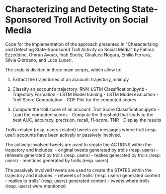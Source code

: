 # Characterizing and Detecting State-Sponsored Troll Activity on Social Media

Code for the implementation of the approach presented in "Characterizing and Detecting State-Sponsored Troll Activity on Social Media" by Fatima Ezzeddine, Omran Ayoub, Ihab Sbeity, Ginaluca Nogara, Emilio Ferrara, Silvia Giordano, and Luca Luceri. 


The code is divided in three main scripts, which allow to: 

1. Extract the trajectories of an account: trajectory_main.py

2. Classify an account’s trajectory: RNN-LSTM Classification.ipynb 
          - Trajectory Formation
          - LSTM Model training
          - LSTM Model evaluation
          - Troll Score Computation
          - CDF Plot for the computed scores
          
3. Compute the troll score of an account: Troll Score Classification.ipynb
          - Load the computed scores
          - Compute the threshold that leads to the best AUC, accuracy, precision, recall, f1-score, TNR
          - Display the results


Trolls-related (resp. users-related) tweets are messages where troll (resp. user) accounts have been actively or passively involved.

The actively involved tweets are used to create the ACTIONS within the trajectory and includes:
          - original tweets generated by trolls (resp. users)
          - retweets generated by trolls (resp. users)
          - replies generated by trolls (resp. users)
          - mentions generated by trolls (resp. users)

The passively involved tweets are used to create the STATES within the trajectory and includes:
          - retweets of trolls' (resp. users) generated content
          - replies to trolls' (resp. users) generated content
          - tweets where trolls (resp. users) were mentioned
          
